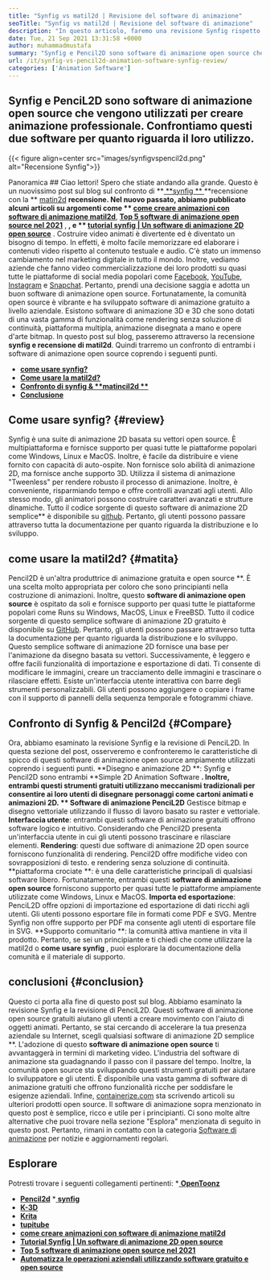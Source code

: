 ```yaml
---
title: "Synfig vs matil2d | Revisione del software di animazione" 
seoTitle: "Synfig vs matil2d | Revisione del software di animazione" 
description: "In questo articolo, faremo una revisione Synfig rispetto alla revisione di PenciL2D. Entrambi sono il software di animazione open source sono ospitati da soli e ricchi di persone." 
date: Tue, 21 Sep 2021 13:31:58 +0000
author: muhammadmustafa
summary: "Synfig e Pencil2D sono software di animazione open source che vengono utilizzati per creare animazioni professionali. Confrontiamo questi due software per quanto riguarda il loro utilizzo." 
url: /it/synfig-vs-pencil2d-animation-software-synfig-review/
categories: ['Animation Software']
---
```


## Synfig e PenciL2D sono software di animazione open source che vengono utilizzati per creare animazione professionale. Confrontiamo questi due software per quanto riguarda il loro utilizzo.

{{< figure align=center src="images/synfigvspencil2d.png" alt="Recensione Synfig">}}


Panoramica ##
Ciao lettori! Spero che stiate andando alla grande. Questo è un nuovissimo post sul blog sul confronto di **[ **synfig ** ][1] **recensione con la **  [matin2d][2] **recensione. Nel nuovo passato, abbiamo pubblicato alcuni articoli su argomenti come **  [come creare animazioni con software di animazione matil2d][3]**,  **[Top 5 software di animazione open source nel 2021][4]** , **, e ** [tutorial synfig | Un software di animazione 2D open source][5]** . Costruire video animati è divertente ed è diventato un bisogno di tempo. In effetti, è molto facile memorizzare ed elaborare i contenuti video rispetto al contenuto testuale e audio. C'è stato un immenso cambiamento nel marketing digitale in tutto il mondo. Inoltre, vediamo aziende che fanno video commercializzazione dei loro prodotti su quasi tutte le piattaforme di social media popolari come [Facebook][6], [YouTube][7], [Instagram][8] e [Snapchat][9].
Pertanto, prendi una decisione saggia e adotta un buon software di animazione open source. Fortunatamente, la comunità open source è vibrante e ha sviluppato software di animazione gratuito a livello aziendale. Esistono software di animazione 3D e 3D che sono dotati di una vasta gamma di funzionalità come rendering senza soluzione di continuità, piattaforma multipla, animazione disegnata a mano e opere d'arte bitmap. In questo post sul blog, passeremo attraverso la recensione **synfig  **e**   recensione di matil2d**. Quindi trarremo un confronto di entrambi i software di animazione open source coprendo i seguenti punti.
  * **[come usare synfig?][10]**
  * **[Come usare la matil2d?][11]**
  * **[Confronto di synfig & **matincil2d **][12]** 
  * **[Conclusione][13]**

##  **Come usare synfig?**    {#review}
Synfig è una suite di animazione 2D basata su vettori open source. È multipiattaforma e fornisce supporto per quasi tutte le piattaforme popolari come Windows, Linux e MacOS. Inoltre, è facile da distribuire e viene fornito con capacità di auto-ospite. Non fornisce solo abilità di animazione 2D, ma fornisce anche supporto 3D. Utilizza il sistema di animazione "Tweenless" per rendere robusto il processo di animazione. Inoltre, è conveniente, risparmiando tempo e offre controlli avanzati agli utenti. Allo stesso modo, gli animatori possono costruire caratteri avanzati e strutture dinamiche. Tutto il codice sorgente di questo software di animazione 2D semplice** è disponibile su [github][14]. Pertanto, gli utenti possono passare attraverso tutta la documentazione per quanto riguarda la distribuzione e lo sviluppo.

## come usare la matil2d?   {#matita}
Pencil2D è un'altra produttrice di animazione gratuita e open source **. È una scelta molto appropriata per coloro che sono principianti nella costruzione di animazioni. Inoltre, questo  **software di animazione open source**  è ospitato da soli e fornisce supporto per quasi tutte le piattaforme popolari come Runs su Windows, MacOS, Linux e FreeBSD. Tutto il codice sorgente di questo semplice software di animazione 2D gratuito è disponibile su [GitHub][15]. Pertanto, gli utenti possono passare attraverso tutta la documentazione per quanto riguarda la distribuzione e lo sviluppo. Questo semplice software di animazione 2D fornisce una base per l'animazione da disegno basata su vettori. Successivamente, è leggero e offre facili funzionalità di importazione e esportazione di dati. Ti consente di modificare le immagini, creare un tracciamento delle immagini e trascinare o rilasciare effetti. Esiste un'interfaccia utente interattiva con barre degli strumenti personalizzabili. Gli utenti possono aggiungere o copiare i frame con il supporto di pannelli della sequenza temporale e fotogrammi chiave.

## Confronto di Synfig & Pencil2d   {#Compare}
Ora, abbiamo esaminato la revisione Synfig e la revisione di PenciL2D. In questa sezione del post, osserveremo e confronteremo le caratteristiche di spicco di questi software di animazione open source ampiamente utilizzati coprendo i seguenti punti.
**Disegno e animazione 2D **: Synfig e Pencil2D sono entrambi **Simple 2D Animation Software **. Inoltre, entrambi questi strumenti gratuiti utilizzano meccanismi tradizionali per consentire ai loro utenti di disegnare personaggi come cartoni animati e animazioni 2D. ** Software di animazione PenciL2D**  Gestisce bitmap e disegno vettoriale utilizzando il flusso di lavoro basato su raster e vettoriale.
**Interfaccia utente**: entrambi questi software di animazione gratuiti offrono software logico e intuitivo. Considerando che Pencil2D presenta un'interfaccia utente in cui gli utenti possono trascinare e rilasciare elementi.
**Rendering**: questi due software di animazione 2D open source forniscono funzionalità di rendering. Pencil2D offre modifiche video con sovrapposizioni di testo. e rendering senza soluzione di continuità.
**piattaforma crociate **: è una delle caratteristiche principali di qualsiasi software libero. Fortunatamente, entrambi questi  **software di animazione open source**  forniscono supporto per quasi tutte le piattaforme ampiamente utilizzate come Windows, Linux e MacOS.
**Importa ed esportazione**: PenciL2D offre opzioni di importazione ed esportazione di dati ricchi agli utenti. Gli utenti possono esportare file in formati come PDF e SVG. Mentre Synfig non offre supporto per PDF ma consente agli utenti di esportare file in SVG.
**Supporto comunitario **: la comunità attiva mantiene in vita il prodotto. Pertanto, se sei un principiante e ti chiedi che come utilizzare la matil2d o  **come usare synfig** , puoi esplorare la documentazione della comunità e il materiale di supporto.

## conclusioni   {#conclusion}
Questo ci porta alla fine di questo post sul blog. Abbiamo esaminato la revisione Synfig e la revisione di PenciL2D. Questi software di animazione open source gratuiti aiutano gli utenti a creare movimento con l'aiuto di oggetti animati. Pertanto, se stai cercando di accelerare la tua presenza aziendale su Internet, scegli qualsiasi software di animazione 2D semplice **. L'adozione di questo  **software di animazione open source**  ti avvantaggerà in termini di marketing video. L'industria del software di animazione sta guadagnando il passo con il passare del tempo. Inoltre, la comunità open source sta sviluppando questi strumenti gratuiti per aiutare lo sviluppatore e gli utenti. È disponibile una vasta gamma di software di animazione gratuiti che offrono funzionalità ricche per soddisfare le esigenze aziendali.
Infine, [containerize.com][16] sta scrivendo articoli su ulteriori prodotti open source. Il software di animazione sopra menzionato in questo post è semplice, ricco e utile per i principianti. Ci sono molte altre alternative che puoi trovare nella sezione "Esplora" menzionata di seguito in questo post. Pertanto, rimani in contatto con la categoria [Software di animazione][17] per notizie e aggiornamenti regolari.

## Esplorare
Potresti trovare i seguenti collegamenti pertinenti:
  *[ **OpenToonz** ][18]
  * **[Pencil2d][2]**
  *[ **synfig** ][1]
  * **[K-3D][19]**
  * **[Krita][20]**
  * **[tupitube][21]**
  * **[come creare animazioni con software di animazione matil2d][3]**
  * **[Tutorial Synfig | Un software di animazione 2D open source][5]**
  * **[Top 5 software di animazione open source nel 2021][4]**
  * **[Automatizza le operazioni aziendali utilizzando software gratuito e open source][22]**

  
[1]: https://products.containerize.com/animation-software/synfig/
[2]: https://products.containerize.com/animation-software/pencil2d/
[3]: https://blog.containerize.com/animation-software/how-to-create-animations-with-pencil2d-animation-software/
[4]: https://blog.containerize.com/animation-software/top-5-open-source-animation-software-in-2021/
[5]: https://blog.containerize.com/animation-software/synfig-tutorial-an-open-source-2d-animation-software/
[6]: https://www.facebook.com/
[7]: https://www.youtube.com/
[8]: http://instagram.com/
[9]: https://www.snapchat.com/
[10]: #review
[11]: #pencil
[12]: #compare
[13]: #Conclusion
[14]: https://github.com/synfig/synfig
[15]: https://github.com/pencil2d/pencil
[16]: https://www.containerize.com/
[17]: https://products.containerize.com/animation-software/
[18]: https://products.containerize.com/animation-software/opentoonz/
[19]: https://products.containerize.com/animation-software/k3d/
[20]: https://products.containerize.com/animation-software/krita/
[21]: https://products.containerize.com/animation-software/tupitube/
[22]: https://blog.containerize.com/blogging/automate-business-operations-using-open-source-software/
